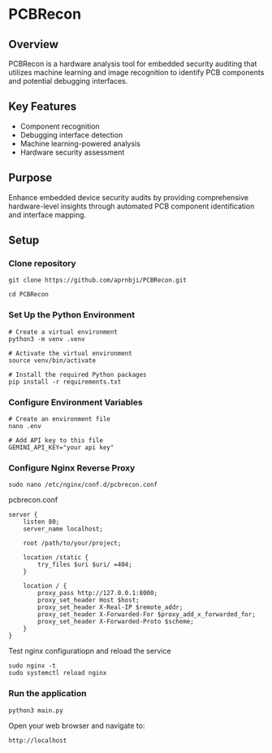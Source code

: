 # PCBRecon

## Overview
PCBRecon is a hardware analysis tool for embedded security auditing that utilizes machine learning and image recognition to identify PCB components and potential debugging interfaces.

## Key Features
- Component recognition
- Debugging interface detection
- Machine learning-powered analysis
- Hardware security assessment

## Purpose
Enhance embedded device security audits by providing comprehensive hardware-level insights through automated PCB component identification and interface mapping.

## Setup 

### Clone repository

```
git clone https://github.com/aprnbji/PCBRecon.git

cd PCBRecon
```

### Set Up the Python Environment 

```
# Create a virtual environment
python3 -m venv .venv

# Activate the virtual environment
source venv/bin/activate

# Install the required Python packages
pip install -r requirements.txt
```

### Configure Environment Variables

```
# Create an environment file
nano .env

# Add API key to this file
GEMINI_API_KEY="your api key"
```

### Configure Nginx Reverse Proxy

```
sudo nano /etc/nginx/conf.d/pcbrecon.conf
```

pcbrecon.conf
```
server {
    listen 80;
    server_name localhost;

    root /path/to/your/project;

    location /static {
        try_files $uri $uri/ =404;
    }

    location / {
        proxy_pass http://127.0.0.1:8000;
        proxy_set_header Host $host;
        proxy_set_header X-Real-IP $remote_addr;
        proxy_set_header X-Forwarded-For $proxy_add_x_forwarded_for;
        proxy_set_header X-Forwarded-Proto $scheme;
    }
}
```
Test nginx configuratiopn and reload the service

```
sudo nginx -t
sudo systemctl reload nginx
```

### Run the application

```
python3 main.py
```

Open your web browser and navigate to:

`http://localhost`

